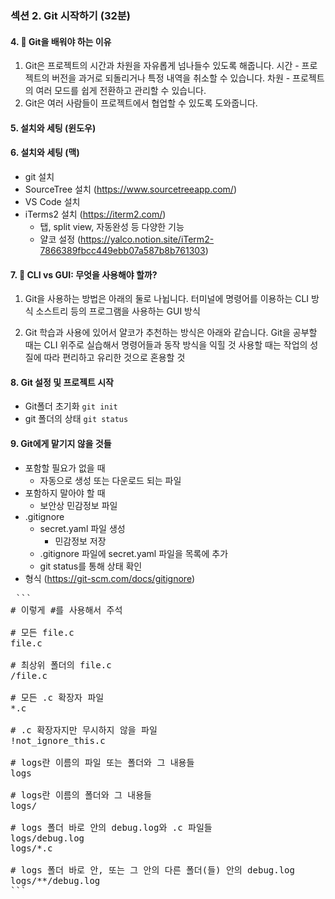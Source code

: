 ### 섹션 2. Git 시작하기 (32분)
#### 4. 🐰 Git을 배워야 하는 이유  

1) Git은 프로젝트의 시간과 차원을 자유롭게 넘나들수 있도록 해줍니다.
시간 - 프로젝트의 버전을 과거로 되돌리거나 특정 내역을 취소할 수 있습니다.
차원 - 프로젝트의 여러 모드를 쉽게 전환하고 관리할 수 있습니다.
2) Git은 여러 사람들이 프로젝트에서 협업할 수 있도록 도와줍니다.


#### 5. 설치와 세팅 (윈도우)  
#### 6. 설치와 세팅 (맥)  
- git 설치
- SourceTree 설치 (https://www.sourcetreeapp.com/)
- VS Code 설치
- iTerms2 설치 (https://iterm2.com/)
  - 탭, split view, 자동완성 등 다양한 기능
  - 얄코 설정 (https://yalco.notion.site/iTerm2-7866389fbcc449ebb07a587b8b761303)

#### 7. 🐰 CLI vs GUI: 무엇을 사용해야 할까?  
1) Git을 사용하는 방법은 아래의 둘로 나뉩니다.
터미널에 명령어를 이용하는 CLI 방식
소스트리 등의 프로그램을 사용하는 GUI 방식

2) Git 학습과 사용에 있어서 얄코가 추천하는 방식은 아래와 같습니다.
Git을 공부할 때는 CLI 위주로 실습해서 명령어들과 동작 방식을 익힐 것
사용할 때는 작업의 성질에 따라 편리하고 유리한 것으로 혼용할 것

#### 8. Git 설정 및 프로젝트 시작  
- Git폴더 초기화
`git init`
- git 폴더의 상태
`git status`

#### 9. Git에게 맡기지 않을 것들  
- 포함할 필요가 없을 때
  - 자동으로 생성 또는 다운로드 되는 파일
- 포함하지 말아야 할 때
  - 보안상 민감정보 파일
- .gitignore
  - secret.yaml 파일 생성
    - 민감정보 저장
  - .gitignore 파일에 secret.yaml 파일을 목록에 추가
  - git status를 통해 상태 확인
- 형식 (https://git-scm.com/docs/gitignore)
<pre> ```
# 이렇게 #를 사용해서 주석

# 모든 file.c
file.c

# 최상위 폴더의 file.c
/file.c

# 모든 .c 확장자 파일
*.c

# .c 확장자지만 무시하지 않을 파일
!not_ignore_this.c

# logs란 이름의 파일 또는 폴더와 그 내용들
logs

# logs란 이름의 폴더와 그 내용들
logs/

# logs 폴더 바로 안의 debug.log와 .c 파일들
logs/debug.log
logs/*.c

# logs 폴더 바로 안, 또는 그 안의 다른 폴더(들) 안의 debug.log
logs/**/debug.log
``` </pre>

